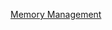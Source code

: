 [Memory Management](https://help.obsidian.md/Editing+and+formatting/Basic+formatting+syntax#Paragraphs)  

